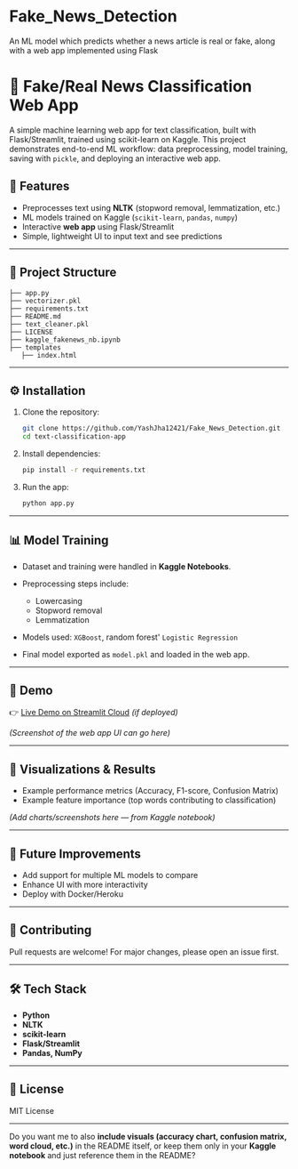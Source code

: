 # Fake_News_Detection
An ML model which predicts whether a news article is real or fake, along with a web app implemented using Flask




# 📝 Fake/Real News Classification Web App

A simple machine learning web app for text classification, built with Flask/Streamlit, trained using scikit-learn on Kaggle.
This project demonstrates end-to-end ML workflow: data preprocessing, model training, saving with `pickle`, and deploying an interactive web app.



## 🚀 Features

* Preprocesses text using **NLTK** (stopword removal, lemmatization, etc.)
* ML models trained on Kaggle (`scikit-learn`, `pandas`, `numpy`)
* Interactive **web app** using Flask/Streamlit
* Simple, lightweight UI to input text and see predictions

---

## 📂 Project Structure

```
├── app.py             
├── vectorizer.pkl           
├── requirements.txt    
├── README.md           
├── text_cleaner.pkl
├── LICENSE
├── kaggle_fakenews_nb.ipynb
├── templates
   ├── index.html
```

---

## ⚙️ Installation

1. Clone the repository:

   ```bash
   git clone https://github.com/YashJha12421/Fake_News_Detection.git
   cd text-classification-app
   ```

2. Install dependencies:

   ```bash
   pip install -r requirements.txt
   ```

3. Run the app:

   

   ```bash
   python app.py
   ```

---

## 📊 Model Training

* Dataset and training were handled in **Kaggle Notebooks**.

* Preprocessing steps include:

  * Lowercasing
  * Stopword removal
  * Lemmatization

* Models used: `XGBoost`, random forest' `Logistic Regression`

* Final model exported as `model.pkl` and loaded in the web app.

---

## 🎥 Demo

👉 [Live Demo on Streamlit Cloud](https://your-streamlit-link) *(if deployed)*

*(Screenshot of the web app UI can go here)*

---

## 📖 Visualizations & Results

* Example performance metrics (Accuracy, F1-score, Confusion Matrix)
* Example feature importance (top words contributing to classification)

*(Add charts/screenshots here — from Kaggle notebook)*

---

## 📌 Future Improvements

* Add support for multiple ML models to compare
* Enhance UI with more interactivity
* Deploy with Docker/Heroku

---

## 🤝 Contributing

Pull requests are welcome! For major changes, please open an issue first.

---

## 🛠️ Tech Stack

* **Python**
* **NLTK**
* **scikit-learn**
* **Flask/Streamlit**
* **Pandas, NumPy**

---

## 📜 License

MIT License

---

Do you want me to also **include visuals (accuracy chart, confusion matrix, word cloud, etc.)** in the README itself, or keep them only in your **Kaggle notebook** and just reference them in the README?
